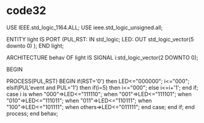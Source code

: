 # code32
USE IEEE.std_logic_1164.ALL;
USE ieee.std_logic_unsigned.all;

ENTITY light IS
PORT (PUL,RST: IN std_logic;
LED: OUT std_logic_vector(5 downto 0)
);
END light;

ARCHITECTURE behav OF light IS
SIGNAL i:std_logic_vector(2 DOWNTO 0);

BEGIN

PROCESS(PUL,RST)
BEGIN
  if(RST='0') then
   LED<="000000";
   i<="000";
  elsif(PUL'event and PUL='1') then
    if(i=5) then
       i<="000";
      else 
           i<=i+'1';
     end if;
   case i is
      when "000"=>LED<="111110";
      when "001"=>LED<="111101";
      when "010"=>LED<="111011";
      when "011"=>LED<="110111";
      when "100"=>LED<="101111";
      when others=>LED<="011111";
      end case;
  end if;
 end process;
end behav;
